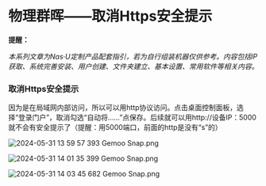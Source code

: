 # 物理群晖——取消Https安全提示

**提醒：**

*本系列文章为Nas·U定制产品配套指引，若为自行组装机器仅供参考。内容包括IP获取、系统完善安装、用户创建、文件夹建立、基本设置、常用软件等相关内容。*

### 取消Https安全提示

因为是在局域网内部访问，所以可以用http协议访问。点击桌面控制面板，选择“登录门户”，取消勾选“自动将……”点保存。后续就可以用http://设备IP：5000 就不会有安全提示了（提醒：用5000端口，前面的http是没有“s”的）

![2024-05-31 13 59 57 393  Gemoo Snap.png](https://webp.nas-u.top/1547127057.png)

![2024-05-31 14 01 35 399  Gemoo Snap.png](https://webp.nas-u.top/554679194.png)

![2024-05-31 14 03 45 682  Gemoo Snap.png](https://webp.nas-u.top/783911300.png)